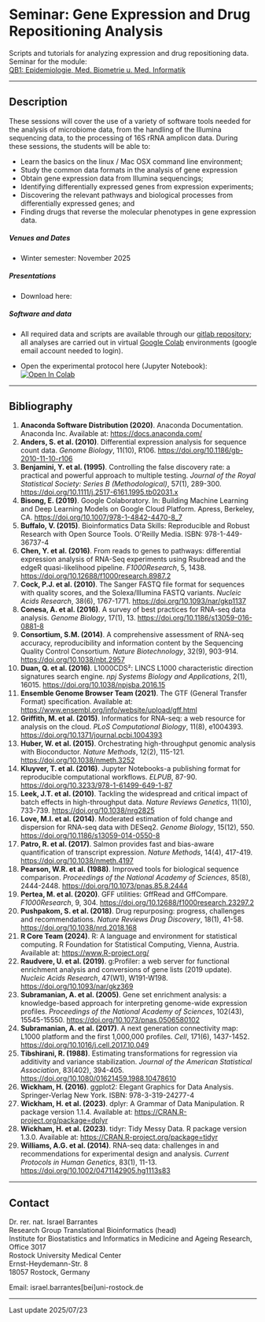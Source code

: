 # Seminar: Gene Expression and Drug Repositioning Analysis

Scripts and tutorials for analyzing expression and drug repositioning data. Seminar for the module: <br>[QB1: Epidemiologie, Med. Biometrie u. Med. Informatik](https://lsf.uni-rostock.de/qisserver/rds?state=verpublish&status=init&vmfile=no&publishid=176669&moduleCall=webInfo&publishConfFile=webInfo&publishSubDir=veranstaltung&idcol=k_semester.semid&idval=20252&getglobal=semester&htmlBodyOnly=true)

---

## Description

These sessions will cover the use of a variety of software tools needed for the analysis of microbiome data, from the handling of the Illumina sequencing data, to the processing of 16S rRNA amplicon data. During these sessions, the students will be able to:

* Learn the basics on the linux / Mac OSX command line environment; 
* Study the common data formats in the analysis of gene expression
* Obtain gene expression data from Illumina sequencings;
* Identifying differentially expressed genes from expression experiments;
* Discovering the relevant pathways and biological processes from differentially expressed genes; and
* Finding drugs that reverse the molecular phenotypes in gene expression data. 

##### Venues and Dates

* Winter semester: November 2025


##### Presentations

- Download here: <!-- [link](https://github.com/barrantesisrael/mbtmicrobiome2023/blob/main/MBTPraktikum2024V01.pdf) <p> -->


##### Software and data

- All required data and scripts are available through our [gitlab repository](https://gitlab.uni-rostock.de/wb283/qb1rnaseq); all analyses are carried out in virtual [Google Colab](https://colab.research.google.com/) environments (google email account needed to login). 

- Open the experimental protocol here (Jupyter Notebook): [![Open In Colab](https://colab.research.google.com/assets/colab-badge.svg)](https://colab.research.google.com/github/barrantesisrael/qb1rnaseq/blob/main/QB1_RNAseq_WS2025_20250714_V58.ipynb)

---

## Bibliography

1. **Anaconda Software Distribution (2020)**. Anaconda Documentation. Anaconda Inc. Available at: https://docs.anaconda.com/
2. **Anders, S. et al. (2010)**. Differential expression analysis for sequence count data. *Genome Biology*, 11(10), R106. https://doi.org/10.1186/gb-2010-11-10-r106
3. **Benjamini, Y. et al. (1995)**. Controlling the false discovery rate: a practical and powerful approach to multiple testing. *Journal of the Royal Statistical Society: Series B (Methodological)*, 57(1), 289-300. https://doi.org/10.1111/j.2517-6161.1995.tb02031.x
4. **Bisong, E. (2019)**. Google Colaboratory. In: Building Machine Learning and Deep Learning Models on Google Cloud Platform. Apress, Berkeley, CA. https://doi.org/10.1007/978-1-4842-4470-8_7
5. **Buffalo, V. (2015)**. Bioinformatics Data Skills: Reproducible and Robust Research with Open Source Tools. O'Reilly Media. ISBN: 978-1-449-36737-4
6. **Chen, Y. et al. (2016)**. From reads to genes to pathways: differential expression analysis of RNA-Seq experiments using Rsubread and the edgeR quasi-likelihood pipeline. *F1000Research*, 5, 1438. https://doi.org/10.12688/f1000research.8987.2
7. **Cock, P.J. et al. (2010)**. The Sanger FASTQ file format for sequences with quality scores, and the Solexa/Illumina FASTQ variants. *Nucleic Acids Research*, 38(6), 1767-1771. https://doi.org/10.1093/nar/gkp1137
8. **Conesa, A. et al. (2016)**. A survey of best practices for RNA-seq data analysis. *Genome Biology*, 17(1), 13. https://doi.org/10.1186/s13059-016-0881-8
9. **Consortium, S.M. (2014)**. A comprehensive assessment of RNA-seq accuracy, reproducibility and information content by the Sequencing Quality Control Consortium. *Nature Biotechnology*, 32(9), 903-914. https://doi.org/10.1038/nbt.2957
10. **Duan, Q. et al. (2016)**. L1000CDS²: LINCS L1000 characteristic direction signatures search engine. *npj Systems Biology and Applications*, 2(1), 16015. https://doi.org/10.1038/npjsba.2016.15
11. **Ensemble Genome Browser Team (2021)**. The GTF (General Transfer Format) specification. Available at: https://www.ensembl.org/info/website/upload/gff.html
12. **Griffith, M. et al. (2015)**. Informatics for RNA-seq: a web resource for analysis on the cloud. *PLoS Computational Biology*, 11(8), e1004393. https://doi.org/10.1371/journal.pcbi.1004393
13. **Huber, W. et al. (2015)**. Orchestrating high-throughput genomic analysis with Bioconductor. *Nature Methods*, 12(2), 115-121. https://doi.org/10.1038/nmeth.3252
14. **Kluyver, T. et al. (2016)**. Jupyter Notebooks-a publishing format for reproducible computational workflows. *ELPUB*, 87-90. https://doi.org/10.3233/978-1-61499-649-1-87
15. **Leek, J.T. et al. (2010)**. Tackling the widespread and critical impact of batch effects in high-throughput data. *Nature Reviews Genetics*, 11(10), 733-739. https://doi.org/10.1038/nrg2825
16. **Love, M.I. et al. (2014)**. Moderated estimation of fold change and dispersion for RNA-seq data with DESeq2. *Genome Biology*, 15(12), 550. https://doi.org/10.1186/s13059-014-0550-8
17. **Patro, R. et al. (2017)**. Salmon provides fast and bias-aware quantification of transcript expression. *Nature Methods*, 14(4), 417-419. https://doi.org/10.1038/nmeth.4197
18. **Pearson, W.R. et al. (1988)**. Improved tools for biological sequence comparison. *Proceedings of the National Academy of Sciences*, 85(8), 2444-2448. https://doi.org/10.1073/pnas.85.8.2444
19. **Pertea, M. et al. (2020)**. GFF utilities: GffRead and GffCompare. *F1000Research*, 9, 304. https://doi.org/10.12688/f1000research.23297.2
20. **Pushpakom, S. et al. (2018)**. Drug repurposing: progress, challenges and recommendations. *Nature Reviews Drug Discovery*, 18(1), 41-58. https://doi.org/10.1038/nrd.2018.168
21. **R Core Team (2024)**. R: A language and environment for statistical computing. R Foundation for Statistical Computing, Vienna, Austria. Available at: https://www.R-project.org/
22. **Raudvere, U. et al. (2019)**. g:Profiler: a web server for functional enrichment analysis and conversions of gene lists (2019 update). *Nucleic Acids Research*, 47(W1), W191-W198. https://doi.org/10.1093/nar/gkz369
23. **Subramanian, A. et al. (2005)**. Gene set enrichment analysis: a knowledge-based approach for interpreting genome-wide expression profiles. *Proceedings of the National Academy of Sciences*, 102(43), 15545-15550. https://doi.org/10.1073/pnas.0506580102
24. **Subramanian, A. et al. (2017)**. A next generation connectivity map: L1000 platform and the first 1,000,000 profiles. *Cell*, 171(6), 1437-1452. https://doi.org/10.1016/j.cell.2017.10.049
25. **Tibshirani, R. (1988)**. Estimating transformations for regression via additivity and variance stabilization. *Journal of the American Statistical Association*, 83(402), 394-405. https://doi.org/10.1080/01621459.1988.10478610
26. **Wickham, H. (2016)**. ggplot2: Elegant Graphics for Data Analysis. Springer-Verlag New York. ISBN: 978-3-319-24277-4
27. **Wickham, H. et al. (2023)**. dplyr: A Grammar of Data Manipulation. R package version 1.1.4. Available at: https://CRAN.R-project.org/package=dplyr
28. **Wickham, H. et al. (2023)**. tidyr: Tidy Messy Data. R package version 1.3.0. Available at: https://CRAN.R-project.org/package=tidyr
29. **Williams, A.G. et al. (2014)**. RNA-seq data: challenges in and recommendations for experimental design and analysis. *Current Protocols in Human Genetics*, 83(1), 11-13. https://doi.org/10.1002/0471142905.hg1113s83
  
---

## Contact

Dr. rer. nat. Israel Barrantes <br>
Research Group Translational Bioinformatics (head)<br>
Institute for Biostatistics and Informatics in Medicine and Ageing Research, Office 3017<br>
Rostock University Medical Center<br>
Ernst-Heydemann-Str. 8<br>
18057 Rostock, Germany<br>

Email: israel.barrantes[bei]uni-rostock.de

---
Last update 2025/07/23
